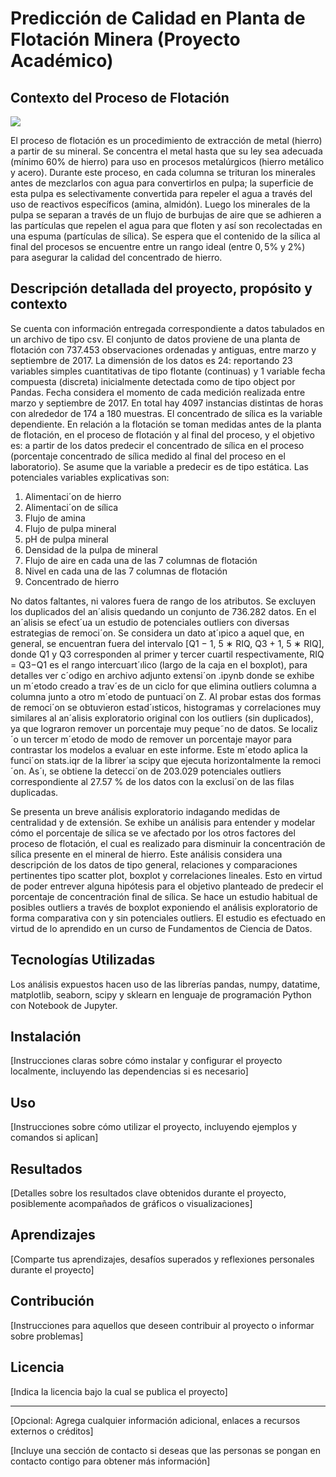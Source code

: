 # Predicción de Calidad en Planta de Flotación Minera (Proyecto Académico) 

## Contexto del Proceso de Flotación

![](https://github.com/UrsulaMoya/mi-primer-repositorio-para-la-minera/blob/main/columna%20flotacion%20limpia.jpg)

El proceso de flotación es un procedimiento de extracción de metal (hierro) a partir de su mineral. Se concentra el metal hasta que su ley sea adecuada (mínimo 60% de hierro) para uso en procesos metalúrgicos (hierro metálico y acero). Durante este proceso, en cada columna se trituran los minerales antes de mezclarlos con agua para convertirlos en pulpa; la superficie de esta pulpa es selectivamente convertida para repeler el agua a través del uso de reactivos específicos (amina, almidón). Luego los minerales de la pulpa se separan a través de un flujo de burbujas de aire que se adhieren a las partículas que repelen el agua para que floten y así son recolectadas en una espuma (partículas de sílica). Se espera que el contenido de la sílica al final del procesos se encuentre entre un rango ideal (entre  $0,5$% y 2%) para asegurar la calidad del concentrado de hierro.

## Descripción detallada del proyecto, propósito y contexto

Se cuenta con información entregada correspondiente a datos tabulados en un archivo de tipo csv. El conjunto de datos proviene de una planta de flotación con 737.453 observaciones ordenadas
y antiguas, entre marzo y septiembre de 2017. La dimensión de los datos es 24: reportando 23 variables simples cuantitativas de tipo flotante (continuas) y 1 variable fecha compuesta (discreta) inicialmente detectada como de tipo object por Pandas. Fecha considera el momento de cada medición realizada entre marzo y septiembre de 2017. En total hay 4097 instancias distintas de horas con alrededor de 174 a 180 muestras. El concentrado de sílica es la variable dependiente. En relación a la flotación se toman medidas antes de la planta de flotación, en el proceso de flotación y al final del proceso, y el objetivo es: a partir de los datos predecir el concentrado de sílica en el proceso (porcentaje concentrado de sílica medido al final del proceso en el laboratorio). Se asume que la variable a predecir es de tipo estática. Las potenciales variables explicativas son: 
                
1. Alimentaci´on de hierro
2. Alimentaci´on de sílica
3. Flujo de amina
4. Flujo de pulpa mineral
5. pH de pulpa mineral
6. Densidad de la pulpa de mineral
7. Flujo de aire en cada una de las 7 columnas de flotación
8. Nivel en cada una de las 7 columnas de flotación
9. Concentrado de hierro

No datos faltantes, ni valores fuera de rango de los atributos. Se excluyen los duplicados del an´alisis quedando un conjunto de 736.282 datos. En el an´alisis se efect´ua un estudio de potenciales outliers con diversas estrategias de remoci´on. Se considera un dato at´ıpico a aquel que, en general, se encuentran fuera del intervalo [Q1 − 1, 5 ∗ RIQ, Q3 + 1, 5 ∗ RIQ], donde Q1 y Q3 corresponden al primer y tercer cuartil respectivamente, RIQ = Q3−Q1 es el rango intercuart´ılico (largo de la caja en el boxplot), para detalles ver c´odigo en archivo adjunto extensi´on .ipynb donde se exhibe un m´etodo creado a trav´es de un ciclo for que elimina outliers columna a columna junto a otro m´etodo de puntuaci´on Z. Al probar estas dos formas de remoci´on se obtuvieron estad´ısticos, histogramas y correlaciones muy similares al an´alisis exploratorio original con los outliers (sin duplicados), ya que lograron remover un porcentaje muy peque˜no de datos. Se localiz´o un tercer m´etodo de modo de remover un porcentaje mayor para contrastar los modelos a evaluar en este informe. Este m´etodo aplica la funci´on stats.iqr de la librer´ıa scipy que ejecuta horizontalmente la remoci´on. As´ı, se obtiene la detecci´on de 203.029 potenciales outliers correspondiente al 27.57 % de los datos con la exclusi´on de las filas duplicadas.

Se presenta un breve análisis exploratorio indagando medidas de centralidad y de extensión. Se exhibe un análisis para entender y modelar cómo el porcentaje de sílica se ve afectado por los otros factores del proceso de flotación, el cual es realizado para disminuir la concentración de sílica presente en el mineral de hierro. Este análisis considera una descripción de los datos de tipo general, relaciones y comparaciones pertinentes tipo scatter plot, boxplot y correlaciones lineales. Esto en virtud de poder entrever alguna hipótesis para el objetivo planteado de predecir el porcentaje de concentración final de sílica. Se hace un estudio habitual de posibles outliers a través de boxplot exponiendo el análisis exploratorio de forma comparativa con y sin potenciales outliers. El estudio es efectuado en virtud de lo aprendido en un curso de Fundamentos de Ciencia de Datos. 


## Tecnologías Utilizadas

Los análisis expuestos hacen uso de las librerías pandas, numpy, datatime, matplotlib, seaborn, scipy y sklearn en lenguaje de programación Python
con Notebook de Jupyter. 

## Instalación

[Instrucciones claras sobre cómo instalar y configurar el proyecto localmente, incluyendo las dependencias si es necesario]

## Uso

[Instrucciones sobre cómo utilizar el proyecto, incluyendo ejemplos y comandos si aplican]

## Resultados

[Detalles sobre los resultados clave obtenidos durante el proyecto, posiblemente acompañados de gráficos o visualizaciones]

## Aprendizajes

[Comparte tus aprendizajes, desafíos superados y reflexiones personales durante el proyecto]

## Contribución

[Instrucciones para aquellos que deseen contribuir al proyecto o informar sobre problemas]

## Licencia

[Indica la licencia bajo la cual se publica el proyecto]

---

[Opcional: Agrega cualquier información adicional, enlaces a recursos externos o créditos]

[Incluye una sección de contacto si deseas que las personas se pongan en contacto contigo para obtener más información]


